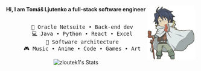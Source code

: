 <div align="center">
<img src="shiroe.png" width="25%" align="right" />
<b>Hi, I am Tomáš Ljutenko a full-stack software engineer</b>
<br><br>
<pre>
    💼 Oracle Netsuite • Back-end dev
    💻 Java • Python • React • Excel
    📖 Software architecture
    🎮 Music • Anime • Code • Games • Art
</pre>
<img src="https://github-readme-stats.vercel.app/api?username=zloutek1&show_icons=true&icon_color=DDDDDD&text_color=DDDDDD&bg_color=0D1117&hide_title=true&hide_border=true&hide=contribs,issues" alt="zloutek1's Stats" />
</div>
